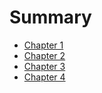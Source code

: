 # Summary

- [Chapter 1](chapter01.md)
- [Chapter 2](chapter02.md)
- [Chapter 3](chapter03.md)
- [Chapter 4](chapter04.md)
